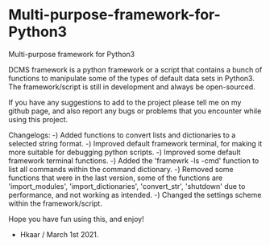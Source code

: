 # Multi-purpose-framework-for-Python3
Multi-purpose framework for Python3

DCMS framework is a python framework or a script that contains a bunch of functions 
to manipulate some of the types of default data sets in Python3. The framework/script 
is still in development and always be open-sourced. 

If you have any suggestions to add to the project please tell me on my github page,
and also report any bugs or problems that you encounter while using this project.

Changelogs:
-) Added functions to convert lists and dictionaries to a selected string format.
-) Improved default framework terminal, for making it more suitable for debugging
python scripts.
-) Improved some default framework terminal functions.
-) Added the 'framewrk -ls -cmd' function to list all commands within the command
dictionary.
-) Removed some functions that were in the last version, some of the functions are
'import_modules', 'import_dictionaries', 'convert_str', 'shutdown' due to performance, 
and not working as intended.
-) Changed the settings scheme within the framework/script.

Hope you have fun using this, and enjoy!
- Hkaar / March 1st 2021.
